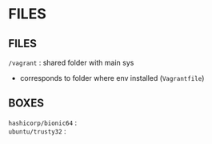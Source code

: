 # FILES

## FILES
`/vagrant` : shared folder with main sys  
*	corresponds to folder where env installed (`Vagrantfile`)  

## BOXES
`hashicorp/bionic64` :   
`ubuntu/trusty32` :  